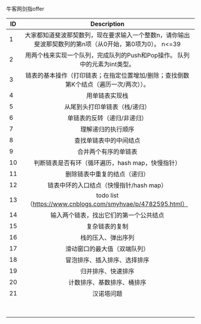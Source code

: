 牛客网剑指offer

| ID   |               Description                |
| ---- | :--------------------------------------: |
| 1    | 大家都知道斐波那契数列，现在要求输入一个整数n，请你输出斐波那契数列的第n项（从0开始，第0项为0）。 n<=39 |
| 2    | 用两个栈来实现一个队列，完成队列的Push和Pop操作。 队列中的元素为int类型。 |
| 3    | 链表的基本操作（打印链表；在指定位置增加/删除；查找倒数第K个结点（遍历一次/两次））。 |
| 4    |                 用单链表实现栈                  |
| 5    |             从尾到头打印单链表（栈/递归）              |
| 6    |              单链表的反转（递归/非递归）              |
| 7    |                理解递归的执行顺序                 |
| 8    |               查找单链表中的中间结点                |
| 9    |                合并两个有序的单链表                |
| 10   |       判断链表是否有环（循环遍历，hash map，快慢指针）       |
| 11   |              删除链表中重复的结点（递归）              |
| 12   |         链表中环的入口结点（快慢指针/hash map）         |
| 13   | todo list（https://www.cnblogs.com/smyhvae/p/4782595.html） |
| 14   |           输入两个链表，找出它们的第一个公共结点            |
| 15   |                 复杂链表的复制                  |
| 16   |                栈的压入、弹出序列                 |
| 17   |              滑动窗口的最大值（双端队列）              |
| 18   |              冒泡排序、插入排序、选择排序              |
| 19   |                归并排序、快速排序                 |
| 20   |              计数排序、基数排序、桶排序               |
| 21   |                  汉诺塔问题                   |
|      |                                          |
|      |                                          |
|      |                                          |
|      |                                          |
|      |                                          |
|      |                                          |
|      |                                          |
|      |                                          |
